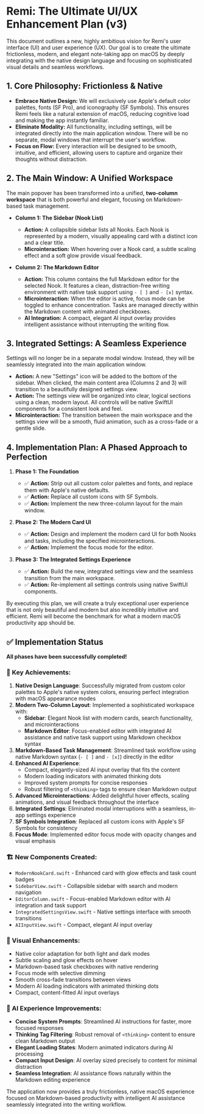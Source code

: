 # Remi: The Ultimate UI/UX Enhancement Plan (v3)

This document outlines a new, highly ambitious vision for Remi's user interface (UI) and user experience (UX). Our goal is to create the ultimate frictionless, modern, and elegant note-taking app on macOS by deeply integrating with the native design language and focusing on sophisticated visual details and seamless workflows.

## 1. Core Philosophy: Frictionless & Native

*   **Embrace Native Design:** We will exclusively use Apple's default color palettes, fonts (SF Pro), and iconography (SF Symbols). This ensures Remi feels like a natural extension of macOS, reducing cognitive load and making the app instantly familiar.
*   **Eliminate Modality:** All functionality, including settings, will be integrated directly into the main application window. There will be no separate, modal windows that interrupt the user's workflow.
*   **Focus on Flow:** Every interaction will be designed to be smooth, intuitive, and efficient, allowing users to capture and organize their thoughts without distraction.

## 2. The Main Window: A Unified Workspace

The main popover has been transformed into a unified, **two-column workspace** that is both powerful and elegant, focusing on Markdown-based task management.

*   **Column 1: The Sidebar (Nook List)**
    *   **Action:** A collapsible sidebar lists all Nooks. Each Nook is represented by a modern, visually appealing card with a distinct icon and a clear title.
    *   **Microinteraction:** When hovering over a Nook card, a subtle scaling effect and a soft glow provide visual feedback.

*   **Column 2: The Markdown Editor**
    *   **Action:** This column contains the full Markdown editor for the selected Nook. It features a clean, distraction-free writing environment with native task support using `- [ ]` and `- [x]` syntax.
    *   **Microinteraction:** When the editor is active, focus mode can be toggled to enhance concentration. Tasks are managed directly within the Markdown content with animated checkboxes.
    *   **AI Integration:** A compact, elegant AI input overlay provides intelligent assistance without interrupting the writing flow.

## 3. Integrated Settings: A Seamless Experience

Settings will no longer be in a separate modal window. Instead, they will be seamlessly integrated into the main application window.

*   **Action:** A new "Settings" icon will be added to the bottom of the sidebar. When clicked, the main content area (Columns 2 and 3) will transition to a beautifully designed settings view.
*   **Action:** The settings view will be organized into clear, logical sections using a clean, modern layout. All controls will be native SwiftUI components for a consistent look and feel.
*   **Microinteraction:** The transition between the main workspace and the settings view will be a smooth, fluid animation, such as a cross-fade or a gentle slide.

## 4. Implementation Plan: A Phased Approach to Perfection

1.  **Phase 1: The Foundation**
    *   ✅ **Action:** Strip out all custom color palettes and fonts, and replace them with Apple's native defaults.
    *   ✅ **Action:** Replace all custom icons with SF Symbols.
    *   ✅ **Action:** Implement the new three-column layout for the main window.

2.  **Phase 2: The Modern Card UI**
    *   ✅ **Action:** Design and implement the modern card UI for both Nooks and tasks, including the specified microinteractions.
    *   ✅ **Action:** Implement the focus mode for the editor.

3.  **Phase 3: The Integrated Settings Experience**
    *   ✅ **Action:** Build the new, integrated settings view and the seamless transition from the main workspace.
    *   ✅ **Action:** Re-implement all settings controls using native SwiftUI components.

By executing this plan, we will create a truly exceptional user experience that is not only beautiful and modern but also incredibly intuitive and efficient. Remi will become the benchmark for what a modern macOS productivity app should be.

## ✅ Implementation Status

**All phases have been successfully completed!**

### 🎯 Key Achievements:

1. **Native Design Language**: Successfully migrated from custom color palettes to Apple's native system colors, ensuring perfect integration with macOS appearance modes
2. **Modern Two-Column Layout**: Implemented a sophisticated workspace with:
   - **Sidebar**: Elegant Nook list with modern cards, search functionality, and microinteractions
   - **Markdown Editor**: Focus-enabled editor with integrated AI assistance and native task support using Markdown checkbox syntax
3. **Markdown-Based Task Management**: Streamlined task workflow using native Markdown syntax (`- [ ]` and `- [x]`) directly in the editor
4. **Enhanced AI Experience**: 
   - Compact, elegantly-sized AI input overlay that fits the content
   - Modern loading indicators with animated thinking dots
   - Improved system prompts for concise responses
   - Robust filtering of `<thinking>` tags to ensure clean Markdown output
3. **Advanced Microinteractions**: Added delightful hover effects, scaling animations, and visual feedback throughout the interface
4. **Integrated Settings**: Eliminated modal interruptions with a seamless, in-app settings experience
5. **SF Symbols Integration**: Replaced all custom icons with Apple's SF Symbols for consistency
6. **Focus Mode**: Implemented editor focus mode with opacity changes and visual emphasis

### 🏗️ New Components Created:
- `ModernNookCard.swift` - Enhanced card with glow effects and task count badges
- `SidebarView.swift` - Collapsible sidebar with search and modern navigation
- `EditorColumn.swift` - Focus-enabled Markdown editor with AI integration and task support
- `IntegratedSettingsView.swift` - Native settings interface with smooth transitions
- `AIInputView.swift` - Compact, elegant AI input overlay

### 🎨 Visual Enhancements:
- Native color adaptation for both light and dark modes
- Subtle scaling and glow effects on hover
- Markdown-based task checkboxes with native rendering
- Focus mode with selective dimming
- Smooth cross-fade transitions between views
- Modern AI loading indicators with animated thinking dots
- Compact, content-fitted AI input overlays

### 🤖 AI Experience Improvements:
- **Concise System Prompts**: Streamlined AI instructions for faster, more focused responses
- **Thinking Tag Filtering**: Robust removal of `<thinking>` content to ensure clean Markdown output
- **Elegant Loading States**: Modern animated indicators during AI processing
- **Compact Input Design**: AI overlay sized precisely to content for minimal distraction
- **Seamless Integration**: AI assistance flows naturally within the Markdown editing experience

The application now provides a truly frictionless, native macOS experience focused on Markdown-based productivity with intelligent AI assistance seamlessly integrated into the writing workflow.